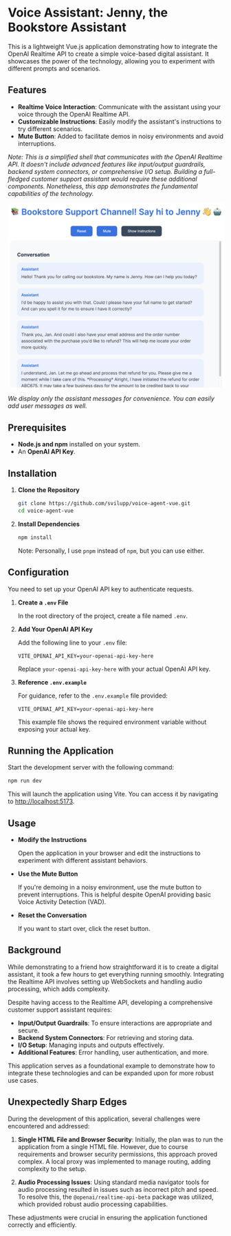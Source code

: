 # Voice Assistant: Jenny, the Bookstore Assistant

This is a lightweight Vue.js application demonstrating how to integrate the OpenAI Realtime API to create a simple voice-based digital assistant. It showcases the power of the technology, allowing you to experiment with different prompts and scenarios.

## Features

- **Realtime Voice Interaction**: Communicate with the assistant using your voice through the OpenAI Realtime API.
- **Customizable Instructions**: Easily modify the assistant's instructions to try different scenarios.
- **Mute Button**: Added to facilitate demos in noisy environments and avoid interruptions.

*Note: This is a simplified shell that communicates with the OpenAI Realtime API. It doesn't include advanced features like input/output guardrails, backend system connectors, or comprehensive I/O setup. Building a full-fledged customer support assistant would require these additional components. Nonetheless, this app demonstrates the fundamental capabilities of the technology.*

![Bookstore Support Channel](assets/screenshot.png)

*We display only the assistant messages for convenience. You can easily add user messages as well.*

## Prerequisites

- **Node.js and npm** installed on your system.
- An **OpenAI API Key**.

## Installation

1. **Clone the Repository**

   ```bash
   git clone https://github.com/svilupp/voice-agent-vue.git
   cd voice-agent-vue
   ```

2. **Install Dependencies**

   ```bash
   npm install
   ```

   Note: Personally, I use `pnpm` instead of `npm`, but you can use either.

## Configuration

You need to set up your OpenAI API key to authenticate requests.

1. **Create a `.env` File**

   In the root directory of the project, create a file named `.env`.

2. **Add Your OpenAI API Key**

   Add the following line to your `.env` file:

   ```dotenv:.env
   VITE_OPENAI_API_KEY=your-openai-api-key-here
   ```

   Replace `your-openai-api-key-here` with your actual OpenAI API key.

3. **Reference `.env.example`**

   For guidance, refer to the `.env.example` file provided:

   ```dotenv:.env.example
   VITE_OPENAI_API_KEY=your-openai-api-key-here
   ```

   This example file shows the required environment variable without exposing your actual key.

## Running the Application

Start the development server with the following command:

```bash
npm run dev
```

This will launch the application using Vite. You can access it by navigating to [http://localhost:5173](http://localhost:5173).

## Usage

- **Modify the Instructions**

  Open the application in your browser and edit the instructions to experiment with different assistant behaviors.

- **Use the Mute Button**

  If you're demoing in a noisy environment, use the mute button to prevent interruptions. This is helpful despite OpenAI providing basic Voice Activity Detection (VAD).

- **Reset the Conversation**

  If you want to start over, click the reset button.

## Background

While demonstrating to a friend how straightforward it is to create a digital assistant, it took a few hours to get everything running smoothly. Integrating the Realtime API involves setting up WebSockets and handling audio processing, which adds complexity.

Despite having access to the Realtime API, developing a comprehensive customer support assistant requires:

- **Input/Output Guardrails**: To ensure interactions are appropriate and secure.
- **Backend System Connectors**: For retrieving and storing data.
- **I/O Setup**: Managing inputs and outputs effectively.
- **Additional Features**: Error handling, user authentication, and more.

This application serves as a foundational example to demonstrate how to integrate these technologies and can be expanded upon for more robust use cases.

## Unexpectedly Sharp Edges

During the development of this application, several challenges were encountered and addressed:

1. **Single HTML File and Browser Security**: Initially, the plan was to run the application from a single HTML file. However, due to course requirements and browser security permissions, this approach proved complex. A local proxy was implemented to manage routing, adding complexity to the setup.

2. **Audio Processing Issues**: Using standard media navigator tools for audio processing resulted in issues such as incorrect pitch and speed. To resolve this, the `@openai/realtime-api-beta` package was utilized, which provided robust audio processing capabilities.

These adjustments were crucial in ensuring the application functioned correctly and efficiently.